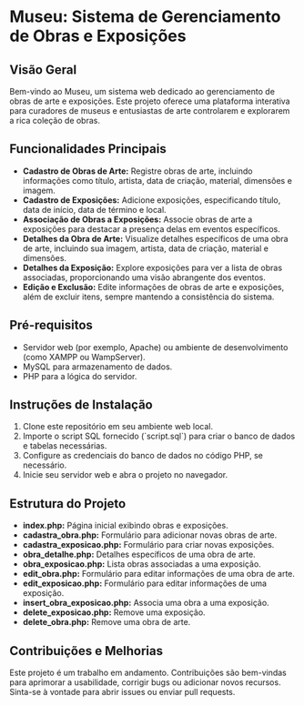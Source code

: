 <h1>Museu: Sistema de Gerenciamento de Obras e Exposições</h1>

<h2>Visão Geral</h2>
<p>
    Bem-vindo ao Museu, um sistema web dedicado ao gerenciamento de obras de arte e exposições.
    Este projeto oferece uma plataforma interativa para curadores de museus e entusiastas de arte controlarem e explorarem a rica coleção de obras.
</p>

<h2>Funcionalidades Principais</h2>
<ul>
    <li><strong>Cadastro de Obras de Arte:</strong> Registre obras de arte, incluindo informações como título, artista, data de criação, material, dimensões e imagem.</li>
    <li><strong>Cadastro de Exposições:</strong> Adicione exposições, especificando título, data de início, data de término e local.</li>
    <li><strong>Associação de Obras a Exposições:</strong> Associe obras de arte a exposições para destacar a presença delas em eventos específicos.</li>
    <li><strong>Detalhes da Obra de Arte:</strong> Visualize detalhes específicos de uma obra de arte, incluindo sua imagem, artista, data de criação, material e dimensões.</li>
    <li><strong>Detalhes da Exposição:</strong> Explore exposições para ver a lista de obras associadas, proporcionando uma visão abrangente dos eventos.</li>
    <li><strong>Edição e Exclusão:</strong> Edite informações de obras de arte e exposições, além de excluir itens, sempre mantendo a consistência do sistema.</li>
</ul>

<h2>Pré-requisitos</h2>
<ul>
    <li>Servidor web (por exemplo, Apache) ou ambiente de desenvolvimento (como XAMPP ou WampServer).</li>
    <li>MySQL para armazenamento de dados.</li>
    <li>PHP para a lógica do servidor.</li>
</ul>

<h2>Instruções de Instalação</h2>
<ol>
    <li>Clone este repositório em seu ambiente web local.</li>
    <li>Importe o script SQL fornecido (`script.sql`) para criar o banco de dados e tabelas necessárias.</li>
    <li>Configure as credenciais do banco de dados no código PHP, se necessário.</li>
    <li>Inicie seu servidor web e abra o projeto no navegador.</li>
</ol>

<h2>Estrutura do Projeto</h2>
<ul>
    <li><strong>index.php:</strong> Página inicial exibindo obras e exposições.</li>
    <li><strong>cadastra_obra.php:</strong> Formulário para adicionar novas obras de arte.</li>
    <li><strong>cadastra_exposicao.php:</strong> Formulário para criar novas exposições.</li>
    <li><strong>obra_detalhe.php:</strong> Detalhes específicos de uma obra de arte.</li>
    <li><strong>obra_exposicao.php:</strong> Lista obras associadas a uma exposição.</li>
    <li><strong>edit_obra.php:</strong> Formulário para editar informações de uma obra de arte.</li>
    <li><strong>edit_exposicao.php:</strong> Formulário para editar informações de uma exposição.</li>
    <li><strong>insert_obra_exposicao.php:</strong> Associa uma obra a uma exposição.</li>
    <li><strong>delete_exposicao.php:</strong> Remove uma exposição.</li>
    <li><strong>delete_obra.php:</strong> Remove uma obra de arte.</li>
</ul>

<h2>Contribuições e Melhorias</h2>
<p>
    Este projeto é um trabalho em andamento. Contribuições são bem-vindas para aprimorar a usabilidade, corrigir bugs ou adicionar novos recursos.
    Sinta-se à vontade para abrir issues ou enviar pull requests.
</p>

